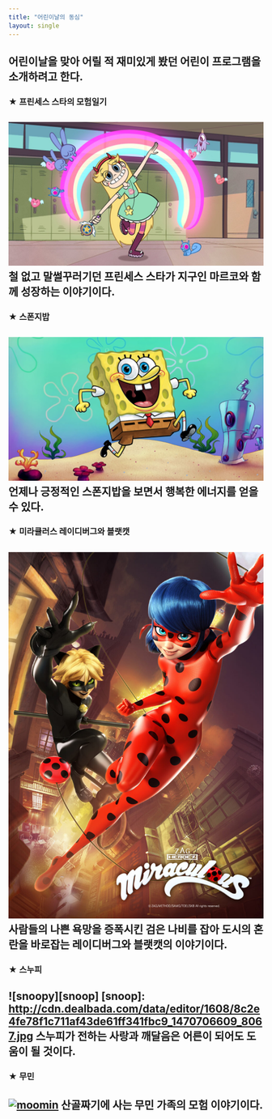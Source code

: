 ```yaml
---
title: "어린이날의 동심"
layout: single 
---
```

어린이날을 맞아 어릴 적 재미있게 봤던 어린이 프로그램을 소개하려고 한다. 
  --- 
### ★ 프린세스 스타의 모험일기
![star](/assets/images/star.jpg)
철 없고 말썰꾸러기던 프린세스 스타가 지구인 마르코와 함께 성장하는 이야기이다.
  ---
### ★ 스폰지밥
![sponge](/assets/images/sponge.jpg)
언제나 긍정적인 스폰지밥을 보면서 행복한 에너지를 얻을 수 있다.
  ---
### ★ 미라큘러스 레이디버그와 블랫캣
![lady](/assets/images/lady.jpg)
사람들의 나쁜 욕망을 증폭시킨 검은 나비를 잡아 도시의 혼란을 바로잡는 레이디버그와 블랫캣의 이야기이다. 
  ---
### ★ 스누피
![snoopy][snoop] 
[snoop]:  
http://cdn.dealbada.com/data/editor/1608/8c2e4fe78f1c711af43de61ff341fbc9_1470706609_8067.jpg
스누피가 전하는 사랑과 깨달음은 어른이 되어도 도움이 될 것이다.
---
### ★ 무민
[![moomin](/assets/images/moomin.jpg "더 자세한 내용을 원하시면 방문해 보세요 ")](https://image.fnnews.com/resource/media/image/2015/07/21/201507211008140105_l.jpeg)
산골짜기에 사는 무민 가족의 모험 이야기이다.
---


